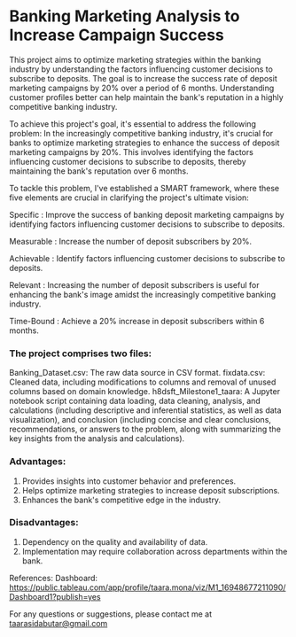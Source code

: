 # Banking Marketing Analysis to Increase Campaign Success

This project aims to optimize marketing strategies within the banking industry by understanding the factors influencing customer decisions to subscribe to deposits. The goal is to increase the success rate of deposit marketing campaigns by 20% over a period of 6 months. Understanding customer profiles better can help maintain the bank's reputation in a highly competitive banking industry.

To achieve this project's goal, it's essential to address the following problem: In the increasingly competitive banking industry, it's crucial for banks to optimize marketing strategies to enhance the success of deposit marketing campaigns by 20%. This involves identifying the factors influencing customer decisions to subscribe to deposits, thereby maintaining the bank's reputation over 6 months.

To tackle this problem, I've established a SMART framework, where these five elements are crucial in clarifying the project's ultimate vision:

Specific    : Improve the success of banking deposit marketing campaigns by identifying factors influencing customer decisions to subscribe to deposits.

Measurable  : Increase the number of deposit subscribers by 20%.

Achievable  : Identify factors influencing customer decisions to subscribe to deposits.

Relevant    : Increasing the number of deposit subscribers is useful for enhancing the bank's image amidst the increasingly competitive banking industry.

Time-Bound  : Achieve a 20% increase in deposit subscribers within 6 months.


### The project comprises two files:

Banking_Dataset.csv: The raw data source in CSV format.
fixdata.csv: Cleaned data, including modifications to columns and removal of unused columns based on domain knowledge.
h8dsft_Milestone1_taara: A Jupyter notebook script containing data loading, data cleaning, analysis, and calculations (including descriptive and inferential statistics, as well as data visualization), and conclusion (including concise and clear conclusions, recommendations, or answers to the problem, along with summarizing the key insights from the analysis and calculations).

### Advantages:

1. Provides insights into customer behavior and preferences.
2. Helps optimize marketing strategies to increase deposit subscriptions.
3. Enhances the bank's competitive edge in the industry.

### Disadvantages:

1. Dependency on the quality and availability of data.
2. Implementation may require collaboration across departments within the bank.


References:
Dashboard: https://public.tableau.com/app/profile/taara.mona/viz/M1_16948677211090/Dashboard1?publish=yes

For any questions or suggestions, please contact me at taarasidabutar@gmail.com



